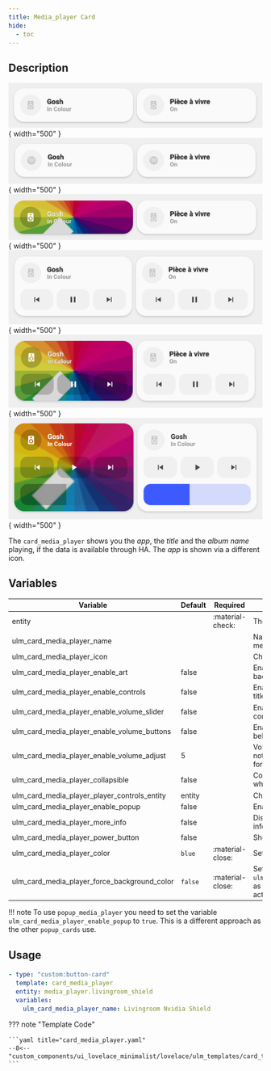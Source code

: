 ```yaml
---
title: Media_player Card
hide:
  - toc
---
```


<!-- markdownlint-disable MD046 -->

## Description

![example-image](../../assets/img/ulm_cards/card_media_player.png){ width="500" }
![example-image](../../assets/img/ulm_cards/card_media_player_icon.png){ width="500" }
![example-image](../../assets/img/ulm_cards/card_media_player_art.png){ width="500" }
![example-image](../../assets/img/ulm_cards/card_media_player_controls.png){ width="500" }
![example-image](../../assets/img/ulm_cards/card_media_player_art_controls.png){ width="500" }
![example-image](../../assets/img/ulm_cards/card_media_player_volume_slider.png){ width="500" }

The `card_media_player` shows you the _app_, the _title_ and the _album name_ playing, if the data is available through HA. The _app_ is shown via a different icon.

## Variables

| Variable                                     | Default | Required         | Notes                                                                   |
| -------------------------------------------- | ------- | ---------------- | ----------------------------------------------------------------------- |
| entity                                       |         | :material-check: | The media-player entity                                                 |
| ulm_card_media_player_name                   |         |                  | Name to display for your media-player                                   |
| ulm_card_media_player_icon                   |         |                  | Change the icon displayed                                               |
| ulm_card_media_player_enable_art             | false   |                  | Enable album picture on background                                      |
| ulm_card_media_player_enable_controls        | false   |                  | Enable controls below the title                                         |
| ulm_card_media_player_enable_volume_slider   | false   |                  | Enable volume slider below controls                                     |
| ulm_card_media_player_enable_volume_buttons  | false   |                  | Enable volume buttons below controls                                    |
| ulm_card_media_player_enable_volume_adjust   | 5       |                  | Volume Adjust Amount - if not set then 1 for TV and 5 for Speaker       |
| ulm_card_media_player_collapsible            | false   |                  | Controls are collapsible when state is off                              |
| ulm_card_media_player_player_controls_entity | entity  |                  | Change the controlled entity                                            |
| ulm_card_media_player_enable_popup           | false   |                  | Enable pop-up                                                           |
| ulm_card_media_player_more_info              | false   |                  | Displays artist and album info in the sub-label                         |
| ulm_card_media_player_power_button           | false   |                  | Show power button                                                       |
| ulm_card_media_player_color                  | `blue`  | :material-close: | Set Custom Color                                                        |
| ulm_card_media_player_force_background_color | `false` | :material-close: | Set `ulm_card_media_player_color` as background color in active state ` |

!!! note
To use `popup_media_player` you need to set the variable `ulm_card_media_player_enable_popup` to `true`. This is a different approach as the other `popup_cards` use.

## Usage

```yaml
- type: "custom:button-card"
  template: card_media_player
  entity: media_player.livingroom_shield
  variables:
    ulm_card_media_player_name: Livingroom Nvidia Shield
```

??? note "Template Code"

    ```yaml title="card_media_player.yaml"
    --8<-- "custom_components/ui_lovelace_minimalist/lovelace/ulm_templates/card_templates/cards/card_media_player.yaml"
    ```
